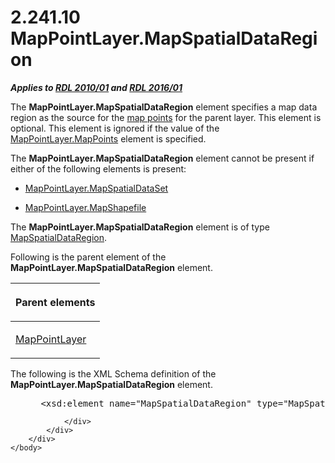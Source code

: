 <html dir="LTR" xmlns:mshelp="http://msdn.microsoft.com/mshelp" xmlns:ddue="http://ddue.schemas.microsoft.com/authoring/2003/5" xmlns:xlink="http://www.w3.org/1999/xlink" xmlns:tool="http://www.microsoft.com/tooltip">
    <head>
        <meta http-equiv="Content-Type" content="text/html; CHARSET=utf-8"></meta>
        <meta name="save" content="history"></meta>
        <title>2.241.10 MapPointLayer.MapSpatialDataRegion</title>
        <xml>
            <mshelp:toctitle title="2.241.10 MapPointLayer.MapSpatialDataRegion"></mshelp:toctitle>
            <mshelp:rltitle title="[MS-RDL]: MapPointLayer.MapSpatialDataRegion"></mshelp:rltitle>
            <mshelp:keyword index="A" term="e5028a82-02d1-4155-a9ab-78b7550dda05"></mshelp:keyword>
            <mshelp:attr name="DCSext.ContentType" value="open specification"></mshelp:attr>
            <mshelp:attr name="AssetID" value="e5028a82-02d1-4155-a9ab-78b7550dda05"></mshelp:attr>
            <mshelp:attr name="TopicType" value="kbRef"></mshelp:attr>
            <mshelp:attr name="DCSext.Title" value="[MS-RDL]: MapPointLayer.MapSpatialDataRegion" />
        </xml>
    </head>
    <body>
        <div id="header">
            <h1 class="heading">2.241.10 MapPointLayer.MapSpatialDataRegion</h1>
        </div>
        <div id="mainSection">
            <div id="mainBody">
                <div id="allHistory" class="saveHistory"></div>
                <div id="sectionSection0" class="section" name="collapseableSection">
                    

<p><b><i>Applies to </i></b><a href="3428e690-a348-4ec7-8a6a-8efb42d2cdee.htm"><b><i>RDL 2010/01</i></b></a><b><i>
and </i></b><a href="52ce3983-2bfc-4e72-9359-42aaf5fe4509.htm"><b><i>RDL 2016/01</i></b></a></p>

<p>The <b>MapPointLayer.MapSpatialDataRegion</b> element
specifies a map data region as the source for the <a href="b2482b3f-74ab-4ca8-a9e5-c07955011743.htm#gt_1e5099f9-65c2-4b23-934f-619318816172">map points</a> for the parent
layer. This element is optional. This element is ignored if the value of the <a href="c2ab976f-45a9-4d60-a228-e45942cf4246.htm">MapPointLayer.MapPoints</a>
element is specified. </p>

<p>The <b>MapPointLayer.MapSpatialDataRegion</b> element cannot
be present if either of the following elements is present: </p>

<ul><li><p><span><span> 
</span></span><a href="50f66e00-ecd7-48a7-9d10-ca15c307dba9.htm">MapPointLayer.MapSpatialDataSet</a></p>

</li><li><p><span><span> 
</span></span><a href="4dbae6d1-7fad-47fb-829b-cccbca07c8f3.htm">MapPointLayer.MapShapefile</a></p>

</li></ul><p>The <b>MapPointLayer.MapSpatialDataRegion</b> element is of
type <a href="f08ac674-907a-4174-8b84-cee9892a3ee5.htm">MapSpatialDataRegion</a>.</p>

<p>Following is the parent element of the <b>MapPointLayer.MapSpatialDataRegion</b>
element.</p>

<table>
 <thead>
  <tr>
   <th>
   <p>Parent elements</p>
   </th>
  </tr>
 </thead>
 <tr>
  <td>
  <p><a href="aa1875f4-9842-4672-86d6-306ba5a075aa.htm">MapPointLayer</a></p>
  </td>
 </tr>
</table>

<p>The following is the XML Schema definition of the <b>MapPointLayer.MapSpatialDataRegion</b>
element.           </p>

<dl>
<dd>
<div><pre> &lt;xsd:element name=&quot;MapSpatialDataRegion&quot; type=&quot;MapSpatialDataRegionType&quot; minOccurs=&quot;0&quot; /&gt;
</pre></div>
</dd></dl>


                </div>
            </div>
        </div>
    </body>
</html>